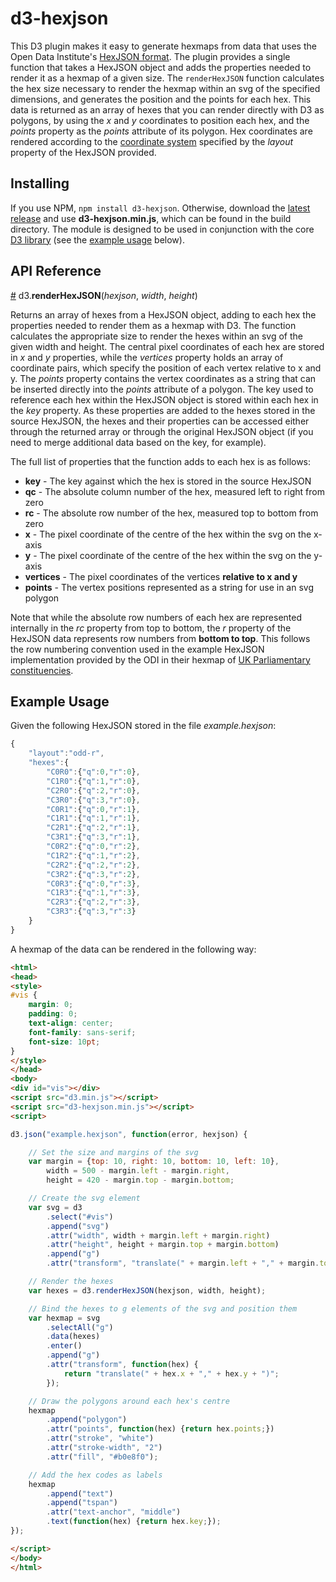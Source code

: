 # d3-hexjson

This D3 plugin makes it easy to generate hexmaps from data that uses the Open Data Institute's [HexJSON format](https://odileeds.org/projects/hexmaps/hexjson.html). The plugin provides a single function that takes a HexJSON object and adds the properties needed to render it as a hexmap of a given size. The `renderHexJSON` function calculates the hex size necessary to render the hexmap within an svg of the specified dimensions, and generates the position and the points for each hex. This data is returned as an array of hexes that you can render directly with D3 as polygons, by using the *x* and *y* coordinates to position each hex, and the *points* property as the *points* attribute of its polygon. Hex coordinates are rendered according to the [coordinate system](http://www.redblobgames.com/grids/hexagons/#coordinates) specified by the *layout* property of the HexJSON provided.

## Installing

If you use NPM, `npm install d3-hexjson`. Otherwise, download the [latest release](https://github.com/olihawkins/d3-hexjson/releases/latest) and use **d3-hexjson.min.js**, which can be found in the build directory. The module is designed to be used in conjunction with the core [D3 library](https://github.com/d3/d3) (see the [example usage](#example-usage) below).

## API Reference

<a name="renderHexJSON" href="#renderHexJSON">#</a> d3.<b>renderHexJSON</b>(<i>hexjson</i>, <i>width</i>, <i>height</i>)

Returns an array of hexes from a HexJSON object, adding to each hex the properties needed to render them as a hexmap with D3. The function calculates the appropriate size to render the hexes within an svg of the given width and height. The central pixel coordinates of each hex are stored in *x* and *y* properties, while the *vertices* property holds an array of coordinate pairs, which specify the position of each vertex relative to x and y. The *points* property contains the vertex coordinates as a string that can be inserted directly into the *points* attribute of a polygon. The key used to reference each hex within the HexJSON object is stored within each hex in the *key* property. As these properties are added to the hexes stored in the source HexJSON, the hexes and their properties can be accessed either through the returned array or through the original HexJSON object (if you need to merge additional data based on the key, for example).

The full list of properties that the function adds to each hex is as follows:

* **key** - The key against which the hex is stored in the source HexJSON
* **qc** - The absolute column number of the hex, measured left to right from zero 
* **rc** - The absolute row number of the hex, measured top to bottom from zero 
* **x** - The pixel coordinate of the centre of the hex within the svg on the x-axis
* **y** - The pixel coordinate of the centre of the hex within the svg on the y-axis
* **vertices** - The pixel coordinates of the vertices **relative to x and y**
* **points** - The vertex positions represented as a string for use in an svg polygon

Note that while the absolute row numbers of each hex are represented internally in the *rc* property from top to bottom, the *r* property of the HexJSON data represents row numbers from **bottom to top**. This follows the row numbering convention used in the example HexJSON implementation provided by the ODI in their hexmap of [UK Parliamentary constituencies](https://odileeds.org/projects/hexmaps/constituencies.html).

## Example Usage

Given the following HexJSON stored in the file *example.hexjson*:

```javascript
{
	"layout":"odd-r",
	"hexes":{
		"C0R0":{"q":0,"r":0},
		"C1R0":{"q":1,"r":0},
		"C2R0":{"q":2,"r":0},
		"C3R0":{"q":3,"r":0},
		"C0R1":{"q":0,"r":1},
		"C1R1":{"q":1,"r":1},
		"C2R1":{"q":2,"r":1},
		"C3R1":{"q":3,"r":1},
		"C0R2":{"q":0,"r":2},
		"C1R2":{"q":1,"r":2},
		"C2R2":{"q":2,"r":2},
		"C3R2":{"q":3,"r":2},
		"C0R3":{"q":0,"r":3},
		"C1R3":{"q":1,"r":3},
		"C2R3":{"q":2,"r":3},
		"C3R3":{"q":3,"r":3}
	}
}
```

A hexmap of the data can be rendered in the following way:

```html
<html>
<head>
<style>
#vis {
	margin: 0;
	padding: 0;
	text-align: center;
	font-family: sans-serif;
	font-size: 10pt;
}
</style>
</head>
<body>
<div id="vis"></div>
<script src="d3.min.js"></script>
<script src="d3-hexjson.min.js"></script>
<script>

d3.json("example.hexjson", function(error, hexjson) {

	// Set the size and margins of the svg
	var margin = {top: 10, right: 10, bottom: 10, left: 10},
		width = 500 - margin.left - margin.right,
		height = 420 - margin.top - margin.bottom;

	// Create the svg element
	var svg = d3
		.select("#vis")
		.append("svg")
		.attr("width", width + margin.left + margin.right)
		.attr("height", height + margin.top + margin.bottom)
		.append("g")
		.attr("transform", "translate(" + margin.left + "," + margin.top + ")");

	// Render the hexes
	var hexes = d3.renderHexJSON(hexjson, width, height);

	// Bind the hexes to g elements of the svg and position them
	var hexmap = svg
		.selectAll("g")
		.data(hexes)
		.enter()
		.append("g")
		.attr("transform", function(hex) {
			return "translate(" + hex.x + "," + hex.y + ")";
		});

	// Draw the polygons around each hex's centre
	hexmap
		.append("polygon")
		.attr("points", function(hex) {return hex.points;})
		.attr("stroke", "white")
		.attr("stroke-width", "2")
		.attr("fill", "#b0e8f0");

	// Add the hex codes as labels
	hexmap
		.append("text")
		.append("tspan")
		.attr("text-anchor", "middle")
		.text(function(hex) {return hex.key;});
});

</script>
</body>
</html>
```